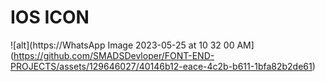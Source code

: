 # IOS ICON 
![alt](https://WhatsApp Image 2023-05-25 at 10 32 00 AM](https://github.com/SMADSDevloper/FONT-END-PROJECTS/assets/129646027/40146b12-eace-4c2b-b611-1bfa82b2de61)
